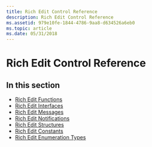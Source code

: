 ```yaml
---
title: Rich Edit Control Reference
description: Rich Edit Control Reference
ms.assetid: 979e10fe-1844-4786-9aa8-d634526a6eb0
ms.topic: article
ms.date: 05/31/2018
---
```


# Rich Edit Control Reference

## In this section

-   [Rich Edit Functions](bumper-rich-edit-control-reference-functions.md)
-   [Rich Edit Interfaces](bumper-rich-edit-control-reference-interfaces.md)
-   [Rich Edit Messages](bumper-rich-edit-control-reference-messages.md)
-   [Rich Edit Notifications](bumper-rich-edit-control-reference-notifications.md)
-   [Rich Edit Structures](bumper-rich-edit-control-reference-structures.md)
-   [Rich Edit Constants](bumper-rich-edit-control-reference-constants.md)
-   [Rich Edit Enumeration Types](bumper-rich-edit-control-reference-enumeration-types.md)

 

 





